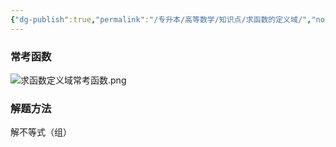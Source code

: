```yaml
---
{"dg-publish":true,"permalink":"/专升本/高等数学/知识点/求函数的定义域/","noteIcon":""}
---
```


### 常考函数
![求函数定义域常考函数.png](/img/user/%E3%80%90%E7%9F%A5%E8%AF%86%E7%82%B9%E5%AD%98%E5%82%A8%E7%82%B9%E3%80%91/%E9%99%84%E4%BB%B6/%E6%B1%82%E5%87%BD%E6%95%B0%E5%AE%9A%E4%B9%89%E5%9F%9F%E5%B8%B8%E8%80%83%E5%87%BD%E6%95%B0.png)

### 解题方法
解不等式（组）